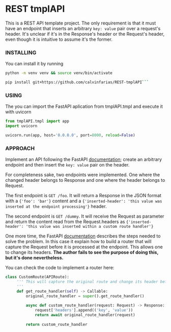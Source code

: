 # REST tmplAPI
This is a REST API template project. The only requirement is that it must have an endpoint that inserts an arbitrary `key: value` pair over a request's header. It's unclear if it's in the Response's header or the Request's header, even though it is intuitive to assume it's the former.

### INSTALLING
You can install it by running 
``` bash
python -m venv venv && source venv/bin/activate

pip install git+https://github.com/calvinfarias/REST-tmplAPI```
```

### USING
The you can import the FastAPI aplication from tmplAPI.tmpl and execute it with uvicorn
``` Python
from tmplAPI.tmpl import app
import uvicorn

uvicorn.run(app, host='0.0.0.0', port=8000, reload=False)
```

### APPROACH
Implement an API following the FastAPI [documentation](https://fastapi.tiangolo.com/); create an arbitrary endpoint and then insert the `key: value` pair on the header. 

For completeness sake, two endpoints were implemented. One where the changed header belongs to Response and one where the header belongs to Request.


The first endpoint is `GET /foo`. It will return a Response in the JSON format with a `{'foo': 'bar'}` content and  a `{'inserted-header': 'this value was inserted at the endpoint processing'}` header.


The second endpoint is `GET /dummy`. It will receive the Request as parameter and return the content read from the Request.headers as `{'inserted-header': 'this value was inserted within a custom route handler'}`

One more time, the FastAPI [documentation](https://fastapi.tiangolo.com/advanced/custom-request-and-route/) describes the steps needed to solve the problem. In this case it explain how to build a router that will capture the Request before it is processed at the endpoint. This allows one to change its headers. **The author fails to see the purpose of doing this, but it's done nevertheless.**

You can check the code to implement a router here:

``` Python
class CustomRoute(APIRoute):
     ''' This will capture the original route and change its header before processing it at the endpoint
     '''
     def get_route_handler(self) -> Callable:
         original_route_handler = super().get_route_handler()
 
         async def custom_route_handler(request: Request) -> Response:
             request['headers'].append(('key', 'value'))
             return await original_route_handler(request)
 
         return custom_route_handler
```


